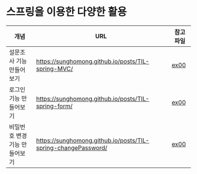 # 스프링을 이용한 다양한 활용

|개념|URL|참고 파일|
|--|--|--|
|설문조사 기능 만들어보기|https://sunghomong.github.io/posts/TIL-spring-MVC/|[ex00](https://github.com/sunghomong/TIL/tree/master/Spring/ex00)
|로그인 기능 만들어보기|https://sunghomong.github.io/posts/TIL-spring-form/|[ex00](https://github.com/sunghomong/TIL/tree/master/Spring/ex00)
|비밀번호 변경 기능 만들어보기|https://sunghomong.github.io/posts/TIL-spring-changePassword/|[ex00](https://github.com/sunghomong/TIL/tree/master/Spring/ex00)
